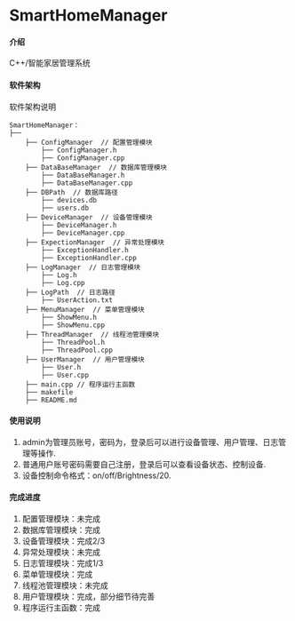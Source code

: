 # SmartHomeManager

#### 介绍

C++/智能家居管理系统

#### 软件架构

软件架构说明

```
SmartHomeManager：
├──
    ├── ConfigManager  // 配置管理模块
        ├── ConfigManager.h
        ├── ConfigManager.cpp
    ├── DataBaseManager  // 数据库管理模块
        ├── DataBaseManager.h
        ├── DataBaseManager.cpp
    ├── DBPath  // 数据库路径
        ├── devices.db
        ├── users.db
    ├── DeviceManager  // 设备管理模块
        ├── DeviceManager.h
        ├── DeviceManager.cpp
    ├── ExpectionManager  // 异常处理模块
        ├── ExceptionHandler.h
        ├── ExceptionHandler.cpp
    ├── LogManager  // 日志管理模块
        ├── Log.h
        ├── Log.cpp
    ├── LogPath  // 日志路径
        ├── UserAction.txt
    ├── MenuManager  // 菜单管理模块
        ├── ShowMenu.h
        ├── ShowMenu.cpp
    ├── ThreadManager  // 线程池管理模块
        ├── ThreadPool.h
        ├── ThreadPool.cpp
    ├── UserManager  // 用户管理模块
        ├── User.h
        ├── User.cpp
    ├── main.cpp // 程序运行主函数
    ├── makefile
    ├── README.md
```

#### 使用说明

1.  admin为管理员账号，密码为<root123>，登录后可以进行设备管理、用户管理、日志管理等操作.
2.  普通用户账号密码需要自己注册，登录后可以查看设备状态、控制设备.
3.  设备控制命令格式：on/off/Brightness/20.

#### 完成进度

1.  配置管理模块：未完成
2.  数据库管理模块：完成
3.  设备管理模块：完成2/3
4.  异常处理模块：未完成
5.  日志管理模块：完成1/3
6.  菜单管理模块：完成
7.  线程池管理模块：未完成
8.  用户管理模块：完成，部分细节待完善
9.  程序运行主函数：完成
